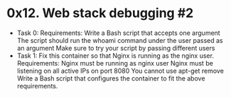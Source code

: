# 0x12. Web stack debugging #2
- Task 0: Requirements:
    Write a Bash script that accepts one argument
    The script should run the whoami command under the user passed as an argument
Make sure to try your script by passing different users
- Task 1: Fix this container so that Nginx is running as the nginx user.
    Requirements:
    Nginx must be running as nginx user
    Nginx must be listening on all active IPs on port 8080
    You cannot use apt-get remove
    Write a Bash script that configures the container to fit the above requirements.

